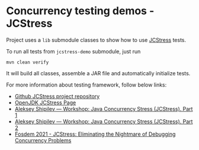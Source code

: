 # Concurrency testing demos - JCStress

Project uses a `lib` submodule classes to show how to use [JCStress](https://github.com/openjdk/jcstress) tests.

To run all tests from `jcstress-demo` submodule, just run 

```shell
mvn clean verify
```

It will build all classes, assemble a JAR file and automatically initialize tests.

For more information about testing framework, follow below links:

* [Github JCStress project repository](https://github.com/openjdk/jcstress)
* [OpenJDK JCStress Page](https://openjdk.org/projects/code-tools/jcstress/)
* [Aleksey Shipilev — Workshop: Java Concurrency Stress (JCStress). Part 1](https://youtu.be/koU38cczBy8)
* [Aleksey Shipilev — Workshop: Java Concurrency Stress (JCStress). Part 2](https://youtu.be/iTZNhknTGrg)
* [Fosdem 2021 - JCStress: Eliminating the Nightmare of Debugging Concurrency Problems](https://av.tib.eu/media/52791)
